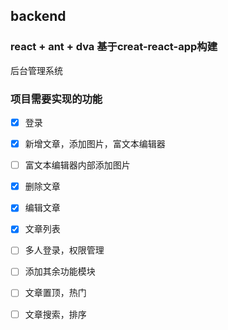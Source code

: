 ## backend

### react + ant + dva 基于creat-react-app构建

后台管理系统

### 项目需要实现的功能

 - [x] 登录

 - [x] 新增文章，添加图片，富文本编辑器

 - [ ] 富文本编辑器内部添加图片

 - [x] 删除文章

 - [x] 编辑文章

 - [x] 文章列表

 - [ ] 多人登录，权限管理

 - [ ] 添加其余功能模块

 - [ ] 文章置顶，热门

 - [ ] 文章搜索，排序